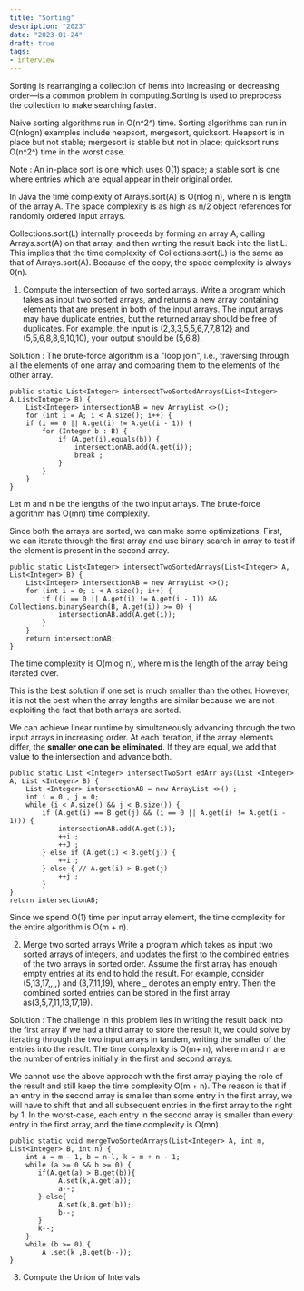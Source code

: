```yaml
---
title: "Sorting"
description: "2023"
date: "2023-01-24"
draft: true
tags:
- interview
---
```


Sorting is rearranging a collection of items into increasing or decreasing order—is a common problem in computing.Sorting is used to preprocess the collection to make searching faster.

Naive sorting algorithms run in O(n^2^) time. Sorting algorithms can run in O(nlogn) examples include 
heapsort, mergesort, quicksort. Heapsort is in place but not stable; mergesort is stable but not in place; quicksort runs O(n^2^) time in the worst case. 

Note : An in-place sort is one which uses 0(1) space; a stable sort is one where entries which are equal
appear in their original order.


In Java the time complexity of Arrays.sort(A) is O(nlog n), where n is length of the array A. The space complexity is as high as n/2 object references for randomly ordered input arrays.

Collections.sort(L) internally proceeds by forming an array A, calling Arrays.sort(A) on that array, and then writing the result back into the list L. This implies that the time complexity of Collections.sort(L) is the same as that of Arrays.sort(A). Because of the copy, the space complexity is always 0(n).

1. Compute the intersection of two sorted arrays. 
Write a program which takes as input two sorted arrays, and returns a new array containing elements that are present in both of the input arrays. The input arrays may have duplicate entries, but the returned array should be free of duplicates. For example, the input is (2,3,3,5,5,6,7,7,8,12} and (5,5,6,8,8,9,10,10), your output should be (5,6,8).

Solution :  The brute-force algorithm is a "loop join", i.e., traversing through all the elements of one array and comparing them to the elements of the other array.
```
public static List<Integer> intersectTwoSortedArrays(List<Integer> A,List<Integer> B) {
    List<Integer> intersectionAB = new ArrayList <>();
    for (int i = A; i < A.size(); i++) {
    if (i == 0 || A.get(i) != A.get(i - 1)) {
        for (Integer b : B) {
            if (A.get(i).equals(b)) {
                intersectionAB.add(A.get(i));
                break ;
            }
        }
    }
}
```
Let m and n be the lengths of the two input arrays. The brute-force algorithm has O(mn) time complexity.

Since both the arrays are sorted, we can make some optimizations. First, we can iterate through the first array and use binary search in array to test if the element is present in the second array.

```
public static List<Integer> intersectTwoSortedArrays(List<Integer> A, List<Integer> B) {
    List<Integer> intersectionAB = new ArrayList <>();
    for (int i = 0; i < A.size(); i++) {
        if ((i == 0 || A.get(i) != A.get(i - 1)) && Collections.binarySearch(B, A.get(i)) >= 0) {
            intersectionAB.add(A.get(i));
        }
    }
    return intersectionAB;
}
```
The time complexity is O(mlog n), where m is the length of the array being iterated over. 

This is the best solution if one set is much smaller than the other. However, it is not the best when the array lengths are similar because we are not exploiting the fact that both arrays are sorted.

We can achieve linear runtime by simultaneously advancing through the two input arrays in increasing order. At each iteration, if the array elements differ, the **smaller one can be eliminated**. If they are equal, we add that value to the intersection and advance both.

```
public static List <Integer> intersectTwoSort edArr ays(List <Integer> A, List <Integer> B) {
    List <Integer> intersectionAB = new ArrayList <>() ;
    int i = 0 , j = 0;
    while (i < A.size() && j < B.size()) {
        if (A.get(i) == B.get(j) && (i == 0 || A.get(i) != A.get(i - 1))) {
            intersectionAB.add(A.get(i));
            ++i ;
            ++J ;
        } else if (A.get(i) < B.get(j)) {
            ++i ;
        } else { // A.get(i) > B.get(j)
            ++j ;
        }
}
return intersectionAB;
```
Since we spend O(1) time per input array element, the time complexity for the entire algorithm is O(m + n).

2. Merge two sorted arrays
Write a program which takes as input two sorted arrays of integers, and updates the first to the combined entries of the two arrays in sorted order. Assume the first array has enough empty entries at its end to hold the result. For example, consider (5,13,17,_,_,_,_) and (3,7,11,19), where _ denotes an empty entry. Then the combined sorted entries can be stored in the first array as(3,5,7,11,13,17,19).

Solution : The challenge in this problem lies in writing the result back into the first array if we had a third array to store the result it, we could solve by iterating through the two input arrays in tandem, writing the smaller of the entries into the result. The time complexity is O(m+ n), where m and n are the number of entries initially in the first and second arrays.

We cannot use the above approach with the first array playing the role of the result and still keep the time complexity O(m + n). The reason is that if an entry in the second array is smaller than some entry in the first array, we will have to shift that and all subsequent entries in the first array to the right by 1. In the worst-case, each entry in the second array is smaller than every entry in the first array, and the time complexity is O(mn).
```
public static void mergeTwoSortedArrays(List<Integer> A, int m, List<Integer> B, int n) {
    int a = m - 1, b = n-l, k = m + n - 1;
    while (a >= 0 && b >= 0) {
       if(A.get(a) > B.get(b)){
            A.set(k,A.get(a));
            a--;
       } else{
            A.set(k,B.get(b));
            b--;
       }
       k--;
    }
    while (b >= 0) {
        A .set(k ,B.get(b--));
}
```
3.  Compute the Union of Intervals
